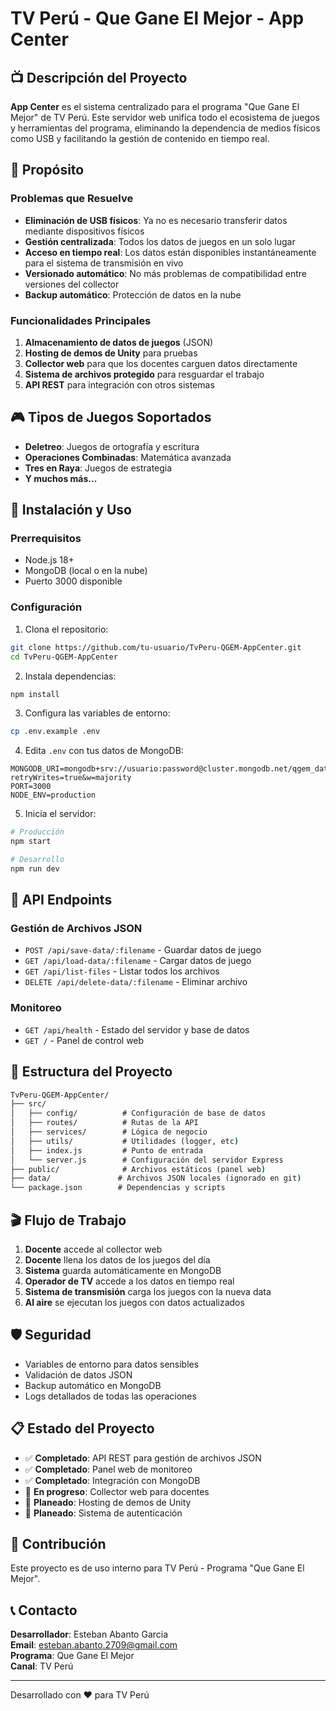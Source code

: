 # TV Perú - Que Gane El Mejor - App Center

## 📺 Descripción del Proyecto

**App Center** es el sistema centralizado para el programa "Que Gane El Mejor" de TV Perú. Este servidor web unifica todo el ecosistema de juegos y herramientas del programa, eliminando la dependencia de medios físicos como USB y facilitando la gestión de contenido en tiempo real.

## 🎯 Propósito

### Problemas que Resuelve

- **Eliminación de USB físicos**: Ya no es necesario transferir datos mediante dispositivos físicos
- **Gestión centralizada**: Todos los datos de juegos en un solo lugar
- **Acceso en tiempo real**: Los datos están disponibles instantáneamente para el sistema de transmisión en vivo
- **Versionado automático**: No más problemas de compatibilidad entre versiones del collector
- **Backup automático**: Protección de datos en la nube

### Funcionalidades Principales

1. **Almacenamiento de datos de juegos** (JSON)
2. **Hosting de demos de Unity** para pruebas
3. **Collector web** para que los docentes carguen datos directamente
4. **Sistema de archivos protegido** para resguardar el trabajo
5. **API REST** para integración con otros sistemas

## 🎮 Tipos de Juegos Soportados

- **Deletreo**: Juegos de ortografía y escritura
- **Operaciones Combinadas**: Matemática avanzada
- **Tres en Raya**: Juegos de estrategia
- **Y muchos más...**

## 🚀 Instalación y Uso

### Prerrequisitos

- Node.js 18+
- MongoDB (local o en la nube)
- Puerto 3000 disponible

### Configuración

1. Clona el repositorio:

```bash
git clone https://github.com/tu-usuario/TvPeru-QGEM-AppCenter.git
cd TvPeru-QGEM-AppCenter
```

2. Instala dependencias:

```bash
npm install
```

3. Configura las variables de entorno:

```bash
cp .env.example .env
```

4. Edita `.env` con tus datos de MongoDB:

``` env
MONGODB_URI=mongodb+srv://usuario:password@cluster.mongodb.net/qgem_database?retryWrites=true&w=majority
PORT=3000
NODE_ENV=production
```

5. Inicia el servidor:

```bash
# Producción
npm start

# Desarrollo
npm run dev
```

## 📡 API Endpoints

### Gestión de Archivos JSON

- `POST /api/save-data/:filename` - Guardar datos de juego
- `GET /api/load-data/:filename` - Cargar datos de juego  
- `GET /api/list-files` - Listar todos los archivos
- `DELETE /api/delete-data/:filename` - Eliminar archivo

### Monitoreo

- `GET /api/health` - Estado del servidor y base de datos
- `GET /` - Panel de control web

## 🔧 Estructura del Proyecto

``` cmd
TvPeru-QGEM-AppCenter/
├── src/
│   ├── config/          # Configuración de base de datos
│   ├── routes/          # Rutas de la API
│   ├── services/        # Lógica de negocio
│   ├── utils/           # Utilidades (logger, etc)
│   ├── index.js         # Punto de entrada
│   └── server.js        # Configuración del servidor Express
├── public/              # Archivos estáticos (panel web)
├── data/               # Archivos JSON locales (ignorado en git)
└── package.json        # Dependencias y scripts

```

## 🎬 Flujo de Trabajo

1. **Docente** accede al collector web
2. **Docente** llena los datos de los juegos del día
3. **Sistema** guarda automáticamente en MongoDB
4. **Operador de TV** accede a los datos en tiempo real
5. **Sistema de transmisión** carga los juegos con la nueva data
6. **Al aire** se ejecutan los juegos con datos actualizados

## 🛡️ Seguridad

- Variables de entorno para datos sensibles
- Validación de datos JSON
- Backup automático en MongoDB
- Logs detallados de todas las operaciones

## 📋 Estado del Proyecto

- ✅ **Completado**: API REST para gestión de archivos JSON
- ✅ **Completado**: Panel web de monitoreo
- ✅ **Completado**: Integración con MongoDB
- 🔄 **En progreso**: Collector web para docentes
- 📅 **Planeado**: Hosting de demos de Unity
- 📅 **Planeado**: Sistema de autenticación

## 🤝 Contribución

Este proyecto es de uso interno para TV Perú - Programa "Que Gane El Mejor".

## 📞 Contacto

**Desarrollador**: Esteban Abanto Garcia  
**Email**: [esteban.abanto.2709@gmail.com](mailto:esteban.abanto.2709@gmail.com)  
**Programa**: Que Gane El Mejor  
**Canal**: TV Perú

---

Desarrollado con ❤️ para TV Perú
